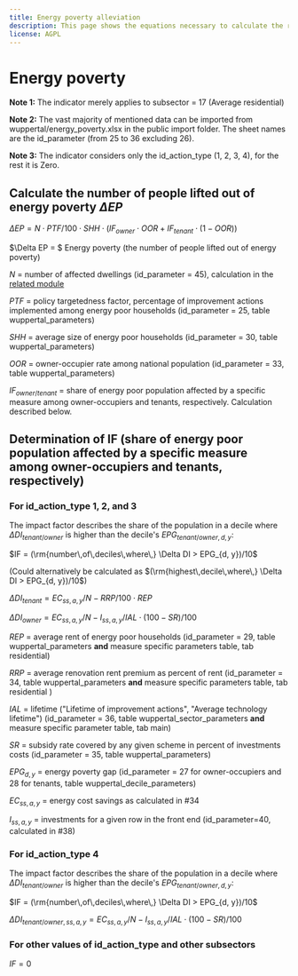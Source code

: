 ```yaml
---
title: Energy poverty alleviation
description: This page shows the equations necessary to calculate the reduction in energy poverty.
license: AGPL
---
```


<!--
© 2023 Fraunhofer-Gesellschaft e.V., München

SPDX-License-Identifier: AGPL-3.0-or-later
-->

Energy poverty
===

**Note 1:** The indicator merely applies to subsector = 17 (Average residential)

**Note 2:** The vast majority of mentioned data can be imported from wuppertal/energy_poverty.xlsx in the public import folder.
The sheet names are the id_parameter (from 25 to 36 excluding 26).

**Note 3:** The indicator considers only the id_action_type (1, 2, 3, 4), for the rest it is Zero.

Calculate the number of people lifted out of energy poverty $\Delta EP$
-


$\Delta EP =  N \cdot PTF / 100 \cdot SHH  \cdot
 \left( IF_{owner} \cdot OOR + IF_{tenant} \cdot (1 - OOR) \right)$

$\Delta EP = $ Energy poverty (the number of people lifted out of energy poverty)

$N$ = number of affected dwellings (id_parameter = 45), calculation in the [related module](../modules/N_affected_dwellings.md)

$PTF$ = policy targetedness factor, percentage of improvement actions implemented among energy poor households (id_parameter = 25, table wuppertal_parameters)  

$SHH$ = average size of energy poor households (id_parameter = 30, table wuppertal_parameters)

$OOR$ = owner-occupier rate among national population (id_parameter = 33, table wuppertal_parameters)

$IF_{owner/tenant}$ = share of energy poor population affected by a specific measure among owner-occupiers and tenants, respectively. Calculation described below.

Determination of IF (share of energy poor population affected by a specific measure among owner-occupiers and tenants, respectively) 
-

### For id_action_type 1, 2, and 3

<a name = "Determination of IF for id_action_type 1, 2, and 3"></a>


The impact factor describes the share of the population in a decile where $\Delta DI_{tenant/owner}$ is higher than the decile's $EPG_{tenant/owner, d, y}$: 

$IF = (\rm{number\,of\,deciles\,where\,} \Delta DI > EPG_{d, y})/10$ 

(Could alternatively be calculated as $(\rm{highest\,decile\,where\,} \Delta DI > EPG_{d, y})/10$)

$\Delta DI_{tenant} = EC_{ss, a, y}/N - RRP / 100 \cdot REP$

$\Delta DI_{owner} = EC_{ss, a, y}/N - I_{ss, a, y}/IAL \cdot (100 - SR) / 100$

$REP$ = average rent of energy poor households (id_parameter = 29, table wuppertal_parameters **and** measure specific parameters table, tab residential)

$RRP$ = average renovation rent premium as percent of rent (id_parameter = 34, table wuppertal_parameters **and** measure specific parameters table, tab residential )

$IAL$ = lifetime ("Lifetime of improvement actions", "Average technology lifetime") (id_parameter = 36, table wuppertal_sector_parameters **and** measure specific parameter table, tab main)

$SR$ = subsidy rate covered by any given scheme in percent of investments costs (id_parameter = 35, table wuppertal_parameters)

$EPG_{d, y}$ = energy poverty gap (id_parameter = 27 for owner-occupiers and 28 for tenants, table wuppertal_decile_parameters)

$EC_{ss, a, y}$ = energy cost savings as calculated in #34 

$I_{ss, a, y}$ = investments for a given row in the front end (id_parameter=40, calculated in #38)

### For id_action_type 4

The impact factor describes the share of the population in a decile where $\Delta DI_{tenant/owner}$ is higher than the decile's $EPG_{tenant/owner, d, y}$: 

$IF = (\rm{number\,of\,deciles\,where\,} \Delta DI > EPG_{d, y})/10$ 

$\Delta DI_{tenant/owner, ss, a, y} = EC_{ss, a, y}/N - I_{ss, a, y}/IAL \cdot (100 - SR) / 100$

### For other values of id_action_type and other subsectors

$IF = 0$